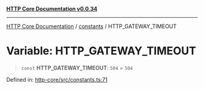 [**HTTP Core Documentation v0.0.34**](../../README.md)

***

[HTTP Core Documentation](../../modules.md) / [constants](../README.md) / HTTP\_GATEWAY\_TIMEOUT

# Variable: HTTP\_GATEWAY\_TIMEOUT

> `const` **HTTP\_GATEWAY\_TIMEOUT**: `504` = `504`

Defined in: [http-core/src/constants.ts:71](https://github.com/stonemjs/http-core/blob/8d2f265873c2a6f093cdaa7580ed7328bd078613/src/constants.ts#L71)
